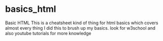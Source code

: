 # basics_html
Basic HTML
This is a cheatsheet kind of thing for html basics which covers almost every thing 
I did this to brush up my basics. 
look for w3school and also youtube tutorials for more knowledge
